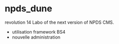 # npds_dune
revolution 14
Labo of the next version of NPDS CMS.

- utilisation framework BS4
- nouvelle administration
